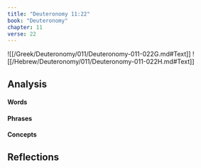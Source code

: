 ```yaml
---
title: "Deuteronomy 11:22"
book: "Deuteronomy"
chapter: 11
verse: 22
---
```

![[/Greek/Deuteronomy/011/Deuteronomy-011-022G.md#Text]]
![[/Hebrew/Deuteronomy/011/Deuteronomy-011-022H.md#Text]]

## Analysis

#### Words

#### Phrases

#### Concepts

## Reflections
